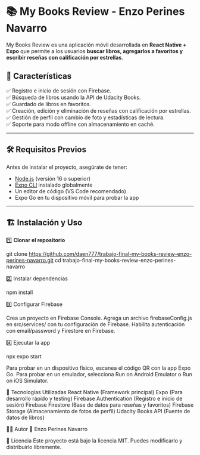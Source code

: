 # 📚 My Books Review - Enzo Perines Navarro  

My Books Review es una aplicación móvil desarrollada en **React Native + Expo** que permite a los usuarios **buscar libros, agregarlos a favoritos y escribir reseñas con calificación por estrellas**.  

## 🚀 Características  
✅ Registro e inicio de sesión con Firebase.  
✅ Búsqueda de libros usando la API de Udacity Books.  
✅ Guardado de libros en favoritos.  
✅ Creación, edición y eliminación de reseñas con calificación por estrellas.  
✅ Gestión de perfil con cambio de foto y estadísticas de lectura.  
✅ Soporte para modo offline con almacenamiento en caché.  

---

## 🛠️ **Requisitos Previos**  
Antes de instalar el proyecto, asegúrate de tener:  

- [Node.js](https://nodejs.org/) (versión 16 o superior)  
- [Expo CLI](https://docs.expo.dev/get-started/installation/) instalado globalmente  
- Un editor de código (VS Code recomendado)  
- Expo Go en tu dispositivo móvil para probar la app  

---

## 🏗 **Instalación y Uso**  

1️⃣ **Clonar el repositorio**  

git clone https://github.com/daen777/trabajo-final-my-books-review-enzo-perines-navarro.git
cd trabajo-final-my-books-review-enzo-perines-navarro

2️⃣ Instalar dependencias

npm install

3️⃣ Configurar Firebase

Crea un proyecto en Firebase Console.
Agrega un archivo firebaseConfig.js en src/services/ con tu configuración de Firebase.
Habilita autenticación con email/password y Firestore en Firebase.

4️⃣ Ejecutar la app

npx expo start

Para probar en un dispositivo físico, escanea el código QR con la app Expo Go.
Para probar en un emulador, selecciona Run on Android Emulator o Run on iOS Simulator.

🔧 Tecnologías Utilizadas
React Native (Framework principal)
Expo (Para desarrollo rápido y testing)
Firebase Authentication (Registro e inicio de sesión)
Firebase Firestore (Base de datos para reseñas y favoritos)
Firebase Storage (Almacenamiento de fotos de perfil)
Udacity Books API (Fuente de datos de libros)


👨‍💻 Autor
📌 Enzo Perines Navarro

📜 Licencia
Este proyecto está bajo la licencia MIT. Puedes modificarlo y distribuirlo libremente.
